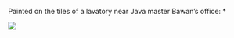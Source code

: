 Painted on the tiles of a lavatory near Java
master Bawan’s office: *

![](/pages/case-47/binary.jpg)
